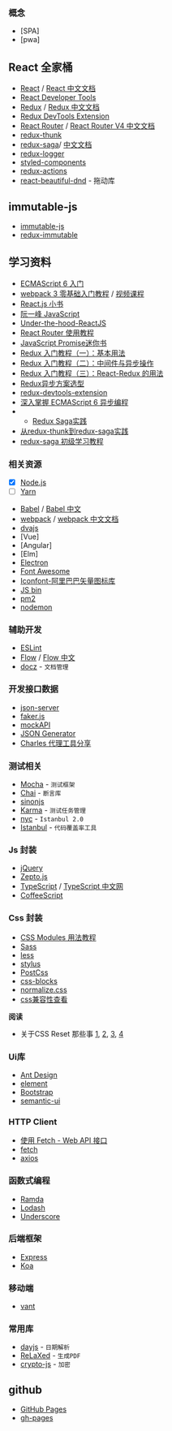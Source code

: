 
### 概念

* [SPA]
* [pwa]




## React 全家桶

* [React](https://reactjs.org/) / [React 中文文档](https://doc.react-china.org/)
* [React Developer Tools](https://chrome.google.com/webstore/detail/react-developer-tools/fmkadmapgofadopljbjfkapdkoienihi)
* [Redux](https://redux.js.org/) / [Redux 中文文档](http://cn.redux.js.org/)
* [Redux DevTools Extension](http://extension.remotedev.io/)
* [React Router](https://github.com/ReactTraining/react-router) / [React Router V4 中文文档](http://reacttraining.cn)
* [redux-thunk](https://github.com/reduxjs/redux-thunk)
* [redux-saga](https://github.com/redux-saga/redux-saga)/ [中文文档](https://redux-saga-in-chinese.js.org/)
* [redux-logger](https://github.com/evgenyrodionov/redux-logger)
* [styled-components](https://github.com/styled-components/styled-components)
* [redux-actions](https://github.com/redux-utilities/redux-actions)
* [react-beautiful-dnd](https://github.com/atlassian/react-beautiful-dnd) - 拖动库



## immutable-js

* [immutable-js](https://facebook.github.io/immutable-js/)
* [redux-immutable](https://github.com/gajus/redux-immutable)

## 学习资料

* [ECMAScript 6 入门](http://es6.ruanyifeng.com/)
* [webpack 3 零基础入门教程](https://love2.io/@hfpp2012/doc/webpack-tutorial) / [视频课程](https://www.rails365.net/playlists/webpack-3-ling-ji-chu-ru-men-shi-pin-jiao-cheng)
* [React.js 小书](http://huziketang.mangojuice.top/books/react/)
* [阮一峰 JavaScript](http://www.ruanyifeng.com/blog/javascript/)
* [Under-the-hood-ReactJS](https://github.com/Bogdan-Lyashenko/Under-the-hood-ReactJS)
* [React Router 使用教程](http://www.ruanyifeng.com/blog/2016/05/react_router.html)
* [JavaScript Promise迷你书](http://liubin.org/promises-book/)
* [Redux 入门教程（一）：基本用法](http://www.ruanyifeng.com/blog/2016/09/redux_tutorial_part_one_basic_usages.html)
* [Redux 入门教程（二）：中间件与异步操作](http://www.ruanyifeng.com/blog/2016/09/redux_tutorial_part_two_async_operations.html)
* [Redux 入门教程（三）：React-Redux 的用法](http://www.ruanyifeng.com/blog/2016/09/redux_tutorial_part_three_react-redux.html)
* [Redux异步方案选型](https://segmentfault.com/a/1190000007248878)
* [redux-devtools-extension](https://github.com/zalmoxisus/redux-devtools-extension)
* [深入掌握 ECMAScript 6 异步编程](http://www.ruanyifeng.com/blog/2015/04/generator.html)
* * [Redux Saga实践](http://yanqiw.github.io/react/2017/03/05/redux-saga.html)
* [从redux-thunk到redux-saga实践](https://github.com/Pines-Cheng/blog/issues/9)
* [redux-saga 初级学习教程](https://www.jianshu.com/p/f3c7594c4fb4)




### 相关资源

* [X] [Node.js](https://nodejs.org/)
* [ ] [Yarn](https://yarnpkg.com/lang/en/)
* [Babel](https://babeljs.io/) / [Babel 中文](https://www.babeljs.cn/)
* [webpack](https://webpack.js.org/) / [webpack 中文文档](https://webpack.docschina.org/)
* [dvajs](https://dvajs.com/)
* [Vue]
* [Angular]
* [Elm]
* [Electron](https://electronjs.org/)
* [Font Awesome](https://fontawesome.com/)
* [Iconfont-阿里巴巴矢量图标库](http://www.iconfont.cn/)
* [JS bin](http://jsbin.com/)
* [pm2](http://pm2.keymetrics.io/)
* [nodemon](https://github.com/remy/nodemon)



### 辅助开发


* [ESLint](https://eslint.org/)
* [Flow](https://flow.org/en/) / [Flow 中文](https://zhenyong.github.io/flowtype/)
* [docz](https://github.com/pedronauck/docz) - `文档管理`



### 开发接口数据

* [json-server](https://github.com/typicode/json-server)
* [faker.js](https://github.com/marak/Faker.js/)
* [mockAPI](http://www.mockapi.io/)
* [JSON Generator](https://www.json-generator.com/)
* [Charles 代理工具分享](https://github.com/gzrichard/charles-share)


### 测试相关

* [Mocha](https://mochajs.org/) - `测试框架`
* [Chai](http://www.chaijs.com/) - `断言库`
* [sinonjs](http://sinonjs.org/)
* [Karma](http://karma-runner.github.io/2.0/index.html) - `测试任务管理`
* [nyc](https://istanbul.js.org/) - `Istanbul 2.0`
* [Istanbul](https://istanbul.js.org/) - `代码覆盖率工具`




### Js 封装

* [jQuery](https://jquery.com/)
* [Zepto.js](http://zeptojs.com/)
* [TypeScript](https://www.typescriptlang.org/) / [TypeScript 中文网](https://www.tslang.cn/)
* [CoffeeScript](https://coffeescript.org/)


### Css 封装

* [CSS Modules 用法教程](http://www.ruanyifeng.com/blog/2016/06/css_modules.html)
* [Sass](https://sass-lang.com/)
* [less](http://lesscss.org/)
* [stylus](http://stylus-lang.com/)
* [PostCss](https://postcss.org/)
* [css-blocks](https://github.com/linkedin/css-blocks)
* [normalize.css](https://github.com/necolas/normalize.css/)
* [css兼容性查看](https://caniuse.com/)

**阅读**

*  关于CSS Reset 那些事 [1](https://segmentfault.com/a/1190000003021766), [2](https://segmentfault.com/a/1190000003025718), [3](https://segmentfault.com/a/1190000003028985), [4](https://segmentfault.com/a/1190000003055238)





### Ui库

* [Ant Design](https://ant.design/index-cn)
* [element](http://element.eleme.io/)
* [Bootstrap](https://getbootstrap.com/)
* [semantic-ui](https://semantic-ui.com/)


### HTTP Client

* [使用 Fetch - Web API 接口](https://developer.mozilla.org/zh-CN/docs/Web/API/Fetch_API/Using_Fetch)
* [fetch](https://github.com/github/fetch)
* [axios](https://github.com/axios/axios)


### 函数式编程

* [Ramda](https://ramdajs.com/)
* [Lodash](https://lodash.com/)
* [Underscore](https://underscorejs.org/)


### 后端框架

* [Express](http://expressjs.com/)
* [Koa](https://koajs.com/)


### 移动端

* [vant](https://github.com/youzan/vant)



### 常用库

* [dayjs](https://github.com/iamkun/dayjs) - `日期解析`
* [ReLaXed](https://github.com/RelaxedJS/ReLaXed) - `生成PDF`
* [crypto-js](https://github.com/brix/crypto-js) - `加密`


## github

* [GitHub Pages](https://pages.github.com/)
* [gh-pages](https://github.com/tschaub/gh-pages)






